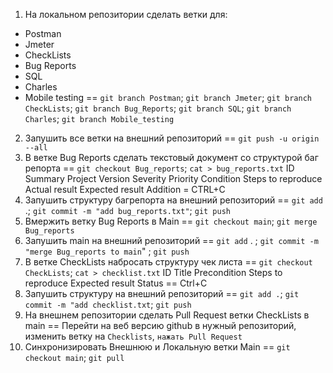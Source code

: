  1) На локальном репозитории сделать ветки для:
- Postman
- Jmeter
- CheckLists
- Bug Reports
- SQL
- Charles
- Mobile testing
  == `git branch Postman`; `git branch Jmeter`; `git branch CheckLists`; `git branch Bug_Reports`; `git branch SQL`; `git branch Charles`; `git branch Mobile_testing`
2) Запушить все ветки на внешний репозиторий 
  == `git push -u origin --all` 
3) В ветке Bug Reports сделать текстовый документ со структурой баг репорта
  == `git checkout Bug_reports`; `cat > bug_reports.txt`
  ID
Summary
Project
Version
Severity
Priority
Condition
Steps to reproduce
Actual result
Expected result
Addition
= CTRL+C
4) Запушить структуру багрепорта на внешний репозиторий 
  == `git add` .; `git commit -m "add bug_reports.txt"`; `git push`
5) Вмержить ветку Bug Reports в Main
  == `git checkout main`; `git merge Bug_reports`
6) Запушить main на внешний репозиторий
  == `git add` . ; `git commit -m "merge Bug_reports to main`" ; `git push`
7) В ветке CheckLists набросать структуру чек листа
  == `git checkout CheckLists`; `cat > checklist.txt`
  ID
  Title
  Precondition
  Steps to reproduce
  Expected result
  Status
  == Ctrl+C 
8) Запушить структуру на внешний репозиторий
  == `git add .`; `git commit -m "add checklist.txt`; `git push`
9) На внешнем репозитории сделать Pull Request ветки CheckLists в main
  == Перейти на веб версию github в нужный репозиторий, изменить ветку на `Checklists`, `нажать Pull Request`
10) Синхронизировать Внешнюю и Локальную ветки Main
  == `git checkout main`; `git pull`
